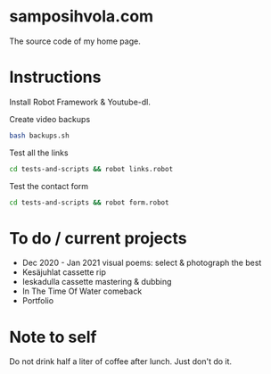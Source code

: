 # samposihvola.com

The source code of my home page. 

# Instructions

Install Robot Framework & Youtube-dl.

Create video backups

```bash
bash backups.sh
```

Test all the links 

```bash
cd tests-and-scripts && robot links.robot
```

Test the contact form

```bash
cd tests-and-scripts && robot form.robot
```

# To do / current projects

- Dec 2020 - Jan 2021 visual poems: select & photograph the best
- Kesäjuhlat cassette rip
- Ieskadulla cassette mastering & dubbing
- In The Time Of Water comeback
- Portfolio

# Note to self

Do not drink half a liter of coffee after lunch. Just don't do it.
